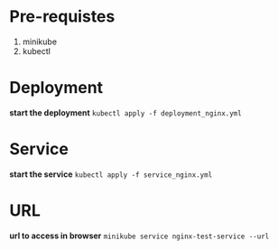 # Pre-requistes
1. minikube
2. kubectl

# Deployment
**start the deployment**
`kubectl apply -f deployment_nginx.yml`

# Service
**start the service**
`kubectl apply -f service_nginx.yml`

# URL 
**url to access in browser**
`minikube service nginx-test-service --url`
